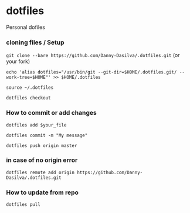 # dotfiles
Personal dofiles


### cloning files / Setup

`git clone --bare https://github.com/Danny-Dasilva/.dotfiles.git` (or your fork)

`echo 'alias dotfiles="/usr/bin/git --git-dir=$HOME/.dotfiles.git/ --work-tree=$HOME"' >> $HOME/.dotfiles`

`source ~/.dotfiles `

`dotfiles checkout`


### How to commit or add changes

`dotfiles add $your_file `

`dotfiles commit -m "My message"`


`dotfiles push origin master`


### in case of no origin error

`dotfiles remote add origin https://github.com/Danny-Dasilva/.dotfiles.git`


### How to update from repo
`dotfiles pull`
